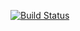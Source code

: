 [![Build Status](https://app.travis-ci.com/zenakhane/fruitbasket.svg?branch=main)](https://app.travis-ci.com/zenakhane/fruitbasket)